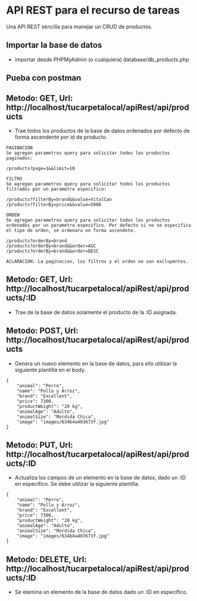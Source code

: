 # API REST para el recurso de tareas
Una API REST sencilla para manejar un CRUD de productos.

## Importar la base de datos
- importar desde PHPMyAdmin (o cualquiera) database/db_products.php

## Pueba con postman


## Metodo: GET, Url: http://localhost/tucarpetalocal/apiRest/api/products
- Trae todos los productos de la base de datos ordenados por defecto de forma ascendente por id de producto.

```
PAGINACION
Se agregan parametros query para solicitar todos los productos paginados:

/products?page=1&&limit=10

FILTRO
Se agregan parametros query para solicitar todos los productos filtrados por un parametro especifico:

/products?filterBy=brand&&value=VitalCan
/products?filterBy=price&&value=5000

ORDEN
Se agregan parametros query para solicitar todos los productos ordenados por un parametro especifico. Por defecto si no se especifica el tipo de orden, se ordenara en forma ascendete.

/products?orderBy=brand
/products?orderBy=brand&&order=ASC
/products?orderBy=brand&&order=DESC

ACLARACION: La paginacion, los filtros y el orden no son excluyentes.

```

## Metodo: GET, Url: http://localhost/tucarpetalocal/apiRest/api/products/:ID
- Trae de la base de datos solamente el producto de la :ID asignada.




## Metodo: POST, Url: http://localhost/tucarpetalocal/apiRest/api/products
- Genera un nuevo elemento en la base de datos, para ello utilizar la siguiente plantilla en el body.

```
{
    "animal": "Perro",
    "name": "Pollo y Arroz",
    "brand": "Excellent",
    "price": 7300,
    "productWeight": "20 kg",
    "animalAge": "Adulto",
    "animalSize": "Mordida Chica",
    "image": "images/634b4a403673f.jpg"
}
```

## Metodo: PUT, Url: http://localhost/tucarpetalocal/apiRest/api/products/:ID
- Actualiza los campos de un elemento en la base de datos, dado un :ID en especifico. Se debe utilizar la siguiente plantilla.

```
{
    "animal": "Perro",
    "name": "Pollo y Arroz",
    "brand": "Excellent",
    "price": 7300,
    "productWeight": "20 kg",
    "animalAge": "Adulto",
    "animalSize": "Mordida Chica",
    "image": "images/634b4a403673f.jpg"
}
```
## Metodo: DELETE, Url: http://localhost/tucarpetalocal/apiRest/api/products/:ID
- Se elemina un elemento de la base de datos dado un :ID en especifico.
